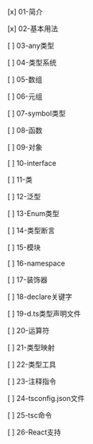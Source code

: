 <!--
 * @Author: BecomeBamboo
 * @Date: 2025-09-02 20:30:40
 * @LastEditTime: 2025-09-07 16:12:27
 * @Description: 学习进度
-->


[x] 01-简介

[x] 02-基本用法

[ ] 03-any类型

[ ] 04-类型系统

[ ] 05-数组

[ ] 06-元组

[ ] 07-symbol类型

[ ] 08-函数

[ ] 09-对象

[ ] 10-interface

[ ] 11-类

[ ] 12-泛型

[ ] 13-Enum类型

[ ] 14-类型断言

[ ] 15-模块

[ ] 16-namespace

[ ] 17-装饰器

[ ] 18-declare关键字

[ ] 19-d.ts类型声明文件

[ ] 20-运算符

[ ] 21-类型映射

[ ] 22-类型工具

[ ] 23-注释指令

[ ] 24-tsconfig.json文件

[ ] 25-tsc命令

[ ] 26-React支持